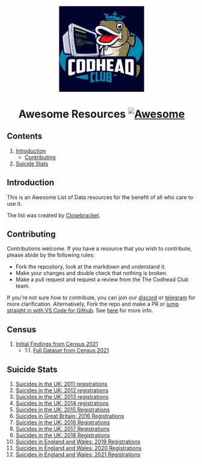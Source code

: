 <div align="center">
<img style="width:45%" src="imgs/tcclogo.jpg" />

# Awesome Resources [![Awesome](https://awesome.re/badge.svg)](https://awesome.re) 
</div>

## Contents

1. [Introduction](#introduction)
   - [Contributing](#contributing)
2. [Suicide Stats](#suicide)

## Introduction <a name="introduction"></a>

This is an Awesome List of Data resources for the benefit of all who care to use it.

The list was created by [Closebracket](https://github.com/closebracket).

## Contributing <a name="contributing"></a>

Contributions welcome. If you have a resource that you wish to contribute, please abide by the following rules:

- Fork the repository, look at the markdown and understand it.
- Make your changes and double check that nothing is broken.
- Make a pull request and request a review from the The Codhead Club team.

If you're not sure how to contribute, you can join our [discord](https://discord.gg/DmHbB2PpVn) or [telegram](https://t.me/codheadclub) for more clarification. Alternatively, Fork the repo and make a PR or [jump straight in with VS Code for Github](https://github.dev/CodheadClub/AwesomeData). See [here](https://docs.github.com/en/codespaces/developing-in-codespaces/web-based-editor) for more info.

## Census
1. [Initial Findings from Census 2021](https://www.ons.gov.uk/releases/initialfindingsfromthe2021censusinenglandandwales)
   - 1.1. [Full Dataset from Census 2021](https://www.ons.gov.uk/peoplepopulationandcommunity/populationandmigration/populationestimates/datasets/populationandhouseholdestimatesenglandandwalescensus2021)

## Suicide Stats <a name="suicide"></a>
1. [Suicides in the UK: 2011 registrations](https://www.ons.gov.uk/peoplepopulationandcommunity/birthsdeathsandmarriages/deaths/bulletins/suicidesintheunitedkingdom/2013-01-22)
2. [Suicides in the UK: 2012 registrations](https://www.ons.gov.uk/peoplepopulationandcommunity/birthsdeathsandmarriages/deaths/bulletins/suicidesintheunitedkingdom/2014-02-18)
3. [Suicides in the UK: 2013 registrations](https://www.ons.gov.uk/peoplepopulationandcommunity/birthsdeathsandmarriages/deaths/bulletins/suicidesintheunitedkingdom/2015-02-19)
4. [Suicides in the UK: 2014 registrations](https://www.ons.gov.uk/peoplepopulationandcommunity/birthsdeathsandmarriages/deaths/bulletins/suicidesintheunitedkingdom/2014registrations)
5. [Suicides in the UK: 2015 Registrations](https://www.ons.gov.uk/peoplepopulationandcommunity/birthsdeathsandmarriages/deaths/bulletins/suicidesintheunitedkingdom/2015registrations)
6. [Suicides in Great Britain: 2016 Registrations](https://www.ons.gov.uk/peoplepopulationandcommunity/birthsdeathsandmarriages/deaths/bulletins/suicidesintheunitedkingdom/2016registration)
7. [Suicides in the UK: 2016 Registrations](https://www.ons.gov.uk/peoplepopulationandcommunity/birthsdeathsandmarriages/deaths/bulletins/suicidesintheunitedkingdom/2016registrations)
8. [Suicides in the UK: 2017 Registrations](https://www.ons.gov.uk/peoplepopulationandcommunity/birthsdeathsandmarriages/deaths/bulletins/suicidesintheunitedkingdom/2017registrations)
9. [Suicides in the UK: 2018 Registrations](https://www.ons.gov.uk/peoplepopulationandcommunity/birthsdeathsandmarriages/deaths/bulletins/suicidesintheunitedkingdom/2018registrations)
10. [Suicides in England and Wales: 2019 Registrations](https://www.ons.gov.uk/peoplepopulationandcommunity/birthsdeathsandmarriages/deaths/bulletins/suicidesintheunitedkingdom/2019registrations)
11. [Suicides in England and Wales: 2020 Registrations](https://www.ons.gov.uk/peoplepopulationandcommunity/birthsdeathsandmarriages/deaths/bulletins/suicidesintheunitedkingdom/2020registrations)
12. [Suicides in England and Wales: 2021 Registrations](https://www.ons.gov.uk/peoplepopulationandcommunity/birthsdeathsandmarriages/deaths/bulletins/suicidesintheunitedkingdom/2021registrations)